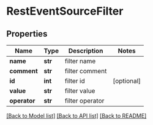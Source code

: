 # RestEventSourceFilter

## Properties
Name | Type | Description | Notes
------------ | ------------- | ------------- | -------------
**name** | **str** | filter name | 
**comment** | **str** | filter comment | 
**id** | **int** | filter id | [optional] 
**value** | **str** | filter value | 
**operator** | **str** | filter operator | 

[[Back to Model list]](../README.md#documentation-for-models) [[Back to API list]](../README.md#documentation-for-api-endpoints) [[Back to README]](../README.md)


